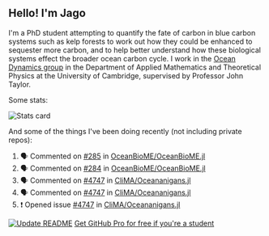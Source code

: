 ## Hello! I'm Jago

I'm a PhD student attempting to quantify the fate of carbon in blue carbon systems such as kelp forests to work out how they could be enhanced to sequester more carbon, and to help better understand how these biological systems effect the broader ocean carbon cycle. I work in the <a href="https://www.damtp.cam.ac.uk/user/jrt51/" class="emph">Ocean Dynamics group</a> in the Department of Applied Mathematics and Theoretical Physics at the University of Cambridge, supervised by Professor John Taylor.

Some stats:
<!--
![](https://raw.githubusercontent.com/jagoosw/jagoosw/main/profile-summary-card-output/nord_dark/0-profile-details.svg)
![](https://raw.githubusercontent.com/jagoosw/jagoosw/main/profile-summary-card-output/nord_dark/3-stats.svg)
![](https://raw.githubusercontent.com/jagoosw/jagoosw/main/profile-summary-card-output/nord_dark/4-productive-time.svg)
-->
![Stats card](https://github-readme-stats.vercel.app/api?username=jagoosw&count_private=true&show_icons=true&theme=transparent&hide_title=true&rank_icon=percentile&show=reviews)

And some of the things I've been doing recently (not including private repos):
<!--START_SECTION:activity-->
1. 🗣 Commented on [#285](https://github.com/OceanBioME/OceanBioME.jl/pull/285#issuecomment-3263650278) in [OceanBioME/OceanBioME.jl](https://github.com/OceanBioME/OceanBioME.jl)
2. 🗣 Commented on [#284](https://github.com/OceanBioME/OceanBioME.jl/issues/284#issuecomment-3261741148) in [OceanBioME/OceanBioME.jl](https://github.com/OceanBioME/OceanBioME.jl)
3. 🗣 Commented on [#4747](https://github.com/CliMA/Oceananigans.jl/issues/4747#issuecomment-3240307645) in [CliMA/Oceananigans.jl](https://github.com/CliMA/Oceananigans.jl)
4. 🗣 Commented on [#4747](https://github.com/CliMA/Oceananigans.jl/issues/4747#issuecomment-3240306973) in [CliMA/Oceananigans.jl](https://github.com/CliMA/Oceananigans.jl)
5. ❗ Opened issue [#4747](https://github.com/CliMA/Oceananigans.jl/issues/4747) in [CliMA/Oceananigans.jl](https://github.com/CliMA/Oceananigans.jl)
<!--END_SECTION:activity-->


[![Update README](https://github.com/jagoosw/jagoosw/actions/workflows/update-readme.yml/badge.svg)](https://github.com/jagoosw/jagoosw/actions/workflows/update-readme.yml)
[Get GitHub Pro for free if you're a student](https://education.github.com/pack)

